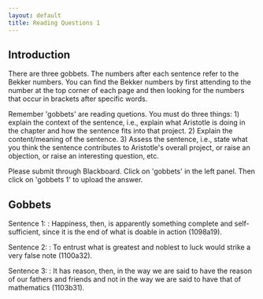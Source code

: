 ```yaml
---
layout: default
title: Reading Questions 1
---
```


## Introduction 

There are three gobbets. The numbers after each sentence refer to the Bekker numbers. You can find the Bekker numbers by first attending to the number at the top corner of each page and then looking for the numbers that occur in brackets after specific words. 

Remember 'gobbets' are reading quetions. You must do three things: 1) explain the context of the sentence, i.e., explain what Aristotle is doing in the chapter and how the sentence fits into that project. 2) Explain the content/meaning of the sentence. 3) Assess the sentence, i.e., state what you think the sentence contributes to Aristotle's overall project, or raise an objection, or raise an interesting question, etc.  

Please submit through Blackboard. Click on 'gobbets' in the left panel. Then click on 'gobbets 1' to upload the answer. 

## Gobbets

Sentence 1:
: Happiness, then, is apparently something complete and self-sufficient, since it is the end of what is doable in action (1098a19).

Sentence 2:
: To entrust what is greatest and noblest to luck would strike a very false note (1100a32).

Sentence 3:
: It has reason, then, in the way we are said to have the reason of our fathers and friends and not in the way we are said to have that of mathematics (1103b31).